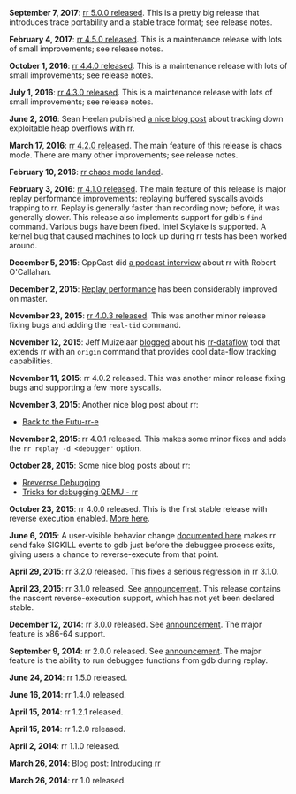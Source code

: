 **September 7, 2017**: [rr 5.0.0 released](https://github.com/mozilla/rr/releases/tag/4.5.0). This is a pretty big release that introduces trace portability and a stable trace format; see release notes.

**February 4, 2017**: [rr 4.5.0 released](https://github.com/mozilla/rr/releases/tag/4.5.0). This is a maintenance release with lots of small improvements; see release notes.

**October 1, 2016**: [rr 4.4.0 released](https://github.com/mozilla/rr/releases/tag/4.4.0). This is a maintenance release with lots of small improvements; see release notes.

**July 1, 2016**: [rr 4.3.0 released](https://github.com/mozilla/rr/releases/tag/4.3.0). This is a maintenance release with lots of small improvements; see release notes.

**June 2, 2016**: Sean Heelan published [a nice blog post](https://sean.heelan.io/2016/05/31/tracking-down-heap-overflows-with-rr/) about tracking down exploitable heap overflows with rr.

**March 17, 2016**: [rr 4.2.0 released](https://github.com/mozilla/rr/releases/tag/4.2.0). The main feature of this release is chaos mode. There are many other improvements; see release notes.

**February 10, 2016**: [rr chaos mode landed](http://robert.ocallahan.org/).

**February 3, 2016**: [rr 4.1.0 released](https://github.com/mozilla/rr/releases/tag/4.1.0). The main feature of this release is major replay performance improvements: replaying buffered syscalls avoids trapping to rr. Replay is generally faster than recording now; before, it was generally slower. This release also implements support for gdb's `find` command. Various bugs have been fixed. Intel Skylake is supported. A kernel bug that caused machines to lock up during rr tests has been worked around.

**December 5, 2015**: CppCast did [a podcast interview](http://cppcast.com/2015/12/robert-ocallahan) about rr with Robert O'Callahan.

**December 2, 2015**: [Replay performance](http://robert.ocallahan.org/2015/11/even-more-rr-replay-performance.html) has been considerably improved on master.

**November 23, 2015**: [rr 4.0.3 released](https://github.com/mozilla/rr/releases/tag/4.0.3). This was another minor release fixing bugs and adding the `real-tid` command.

**November 12, 2015**: Jeff Muizelaar [blogged](http://muizelaar.blogspot.co.nz/2015/11/debugging-reftests-with-rr.html) about his [rr-dataflow](https://github.com/jrmuizel/rr-dataflow/) tool that extends rr with an `origin` command that provides cool data-flow tracking capabilities. 

**November 11, 2015**: rr 4.0.2 released. This was another minor release fixing bugs and supporting a few more syscalls.

**November 3, 2015**: Another nice blog post about rr:
* [Back to the Futu-rr-e](http://fitzgeraldnick.com/weblog/64/)

**November 2, 2015**: rr 4.0.1 released. This makes some minor fixes and adds the `rr replay -d <debugger'` option.

**October 28, 2015**: Some nice blog posts about rr:
* [Rreverrse Debugging](http://huonw.github.io/blog/2015/10/rreverse-debugging/)
* [Tricks for debugging QEMU - rr](http://www.linaro.org/blog/core-dump/tricks-for-debugging-qemu-rr/)

**October 23, 2015**: rr 4.0.0 released. This is the first stable release with reverse execution enabled. [More here](http://robert.ocallahan.org/2015/10/rr-40-released-with-reverse-execution.html).

**June 6, 2015**: A user-visible behavior change [documented here](http://robert.ocallahan.org/2015/06/small-change-to-rr-behavior.html) makes rr send fake SIGKILL events to gdb just before the debuggee process exits, giving users a chance to reverse-execute from that point.

**April 29, 2015**: rr 3.2.0 released. This fixes a serious regression in rr 3.1.0.

**April 23, 2015**: rr 3.1.0 released. See [announcement](http://robert.ocallahan.org/2015/04/rr-31-released.html). This release contains the nascent reverse-execution support, which has not yet been declared stable.

**December 12, 2014**: rr 3.0.0 released. See [announcement](http://robert.ocallahan.org/2014/12/rr-30-released-with-x86-64-support.html). The major feature is x86-64 support.

**September 9, 2014**: rr 2.0.0 released. See [announcement](http://robert.ocallahan.org/2014/09/rr-20-released.html). The major feature is the ability to run debuggee functions from gdb during replay.

**June 24, 2014**: rr 1.5.0 released.

**June 16, 2014**: rr 1.4.0 released.

**April 15, 2014**: rr 1.2.1 released.

**April 15, 2014**: rr 1.2.0 released.

**April 2, 2014**: rr 1.1.0 released.

**March 26, 2014**: Blog post: [Introducing rr](http://robert.ocallahan.org/2014/03/introducing-rr.html)

**March 26, 2014**: rr 1.0 released.
